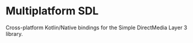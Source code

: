 # Multiplatform SDL

Cross-platform Kotlin/Native bindings for the Simple DirectMedia Layer 3 library.